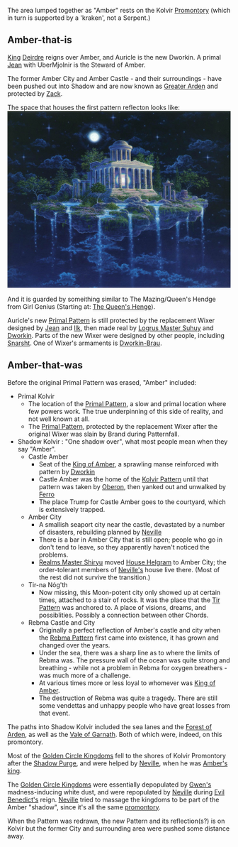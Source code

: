 The area lumped together as "Amber" rests on the Kolvir [Promontory](Cosmology) (which in turn is supported by a 'kraken', not a Serpent.)

## Amber-that-is

[King](KingOfAmber) [Deirdre](DeirdreOfOberon) reigns over Amber, and Auricle is the new Dworkin.  A primal [Jean](JeanOfFlorimel) with UberMjolnir is the Steward of Amber.

The former Amber City and Amber Castle - and their surroundings - have been pushed out into Shadow and are now known as [Greater Arden](GreaterArden) and protected by [Zack](ZachariasOfJulian).

The space that houses the first pattern reflecton looks like:
![New Pattern Home](NewPatternHome.jpg "New Pattern Home")

And it is guarded by someithing similar to The Mazing/Queen's Hendge from Girl Genius (Starting at: [The Queen's Henge](https://www.girlgeniusonline.com/comic.php?date=20181203)).

Auricle's new [Primal Pattern](NevilleAuriclePattern) is still protected by the replacement Wixer designed by [Jean](JeanOfFlorimel) and [Ilk](IlkandacianOfCara), then made real by [Logrus Master Suhuy](LogrusMasterSuhuy) and [Dworkin](DworkinOfAmber).  Parts of the new Wixer were designed by other people, including [Snarsht](SnarshtOfBeastmasters).  One of Wixer's armaments is [Dworkin-Brau](DworkinBrau).

## Amber-that-was

Before the original Primal Pattern was erased, "Amber" included:

+ <a name="primalkolvir">Primal Kolvir</a>
  + The location of the [Primal Pattern](PrimalPattern), a slow and primal location where few powers work.  The true underpinning of this side of reality, and not well known at all.
  + The [Primal Pattern](PrimalPattern), protected by the replacement Wixer after the original Wixer was slain by Brand during Patternfall.
+ <a name="shadowkolvir">Shadow Kolvir</a>
: "One shadow over", what most people mean when they say "Amber".
  + <a name="castleamber">Castle Amber</a>
    + Seat of the [King of Amber](KingOfAmber), a sprawling manse reinforced with pattern by [Dworkin](DworkinOfAmber)
    + Castle Amber was the home of the [Kolvir Pattern](KolvirPattern) until that pattern was taken by [Oberon](OberonOfDworkin), then yanked out and unwalked by [Ferro](FerroOfDworkin)
    + The place Trump for Castle Amber goes to the courtyard, which is extensively trapped.
  + <a name="ambercity">Amber City</a>
    + A smallish seaport city near the castle, devastated by a number of disasters, rebuilding planned by [Neville](NevilleOfEric)
    + There is a bar in Amber City that is still open; people who go in don't tend to leave, so they apparently haven't noticed the problems.
    + [Realms Master Shiryu](RealmsMasterShiryu) moved [House Helgram](HouseHelgram) to Amber City; the order-tolerant members of [Neville's](NevilleOfEric) house live there.  (Most of the rest did not survive the transition.)
  + <a name="tir">Tir-na Nóg'th</a>
    + Now missing, this Moon-potent city only showed up at certain times, attached to a stair of rocks.  It was the place that the [Tir Pattern](TirPattern) was anchored to.  A place of visions, dreams, and possiblities.  Possibly a connection between other Chords.
  + <a name="rebma">Rebma Castle and City</a>
    + Originally a perfect reflection of Amber's castle and city when the [Rebma Pattern](RebmaPattern) first came into existence, it has grown and changed over the years.
    + Under the sea, there was a sharp line as to where the limits of Rebma was. The pressure wall of the ocean was quite strong and breathing - while not a problem in Rebma for oxygen breathers - was much more of a challenge.
    + At various times more or less loyal to whomever was [King of Amber](KingOfAmber).
    + The destruction of Rebma was quite a tragedy.  There are still some vendettas and unhappy people who have great losses from that event.

The paths into Shadow Kolvir included the sea lanes and the [Forest of Arden](ForestOfArden), as well as the [Vale of Garnath](ValeOfGarnath).  Both of which were, indeed, on this promontory.

Most of the [Golden Circle Kingdoms](GoldenCircleKingdoms) fell to the shores of Kolvir Promontory after the [Shadow Purge](ShadowPurge), and were helped by [Neville](NevilleOfEric), when he was [Amber's king](KingOfAmber).

The [Golden Circle Kingdoms](GoldenCircleKingdoms) were essentially depopulated by [Gwen's](GwenOfDworkin) madness-inducing white dust, and were repopulated by [Neville](NevilleOfEric) during [Evil Benedict's](EvilBenedict) reign. [Neville](NevilleOfEric) tried to massage the kingdoms to be part of the Amber "shadow", since it's all the same [promontory](Cosmology).

When the Pattern was redrawn, the new Pattern and its reflection(s?) is on Kolvir but the former City and surrounding area were pushed some distance away.
